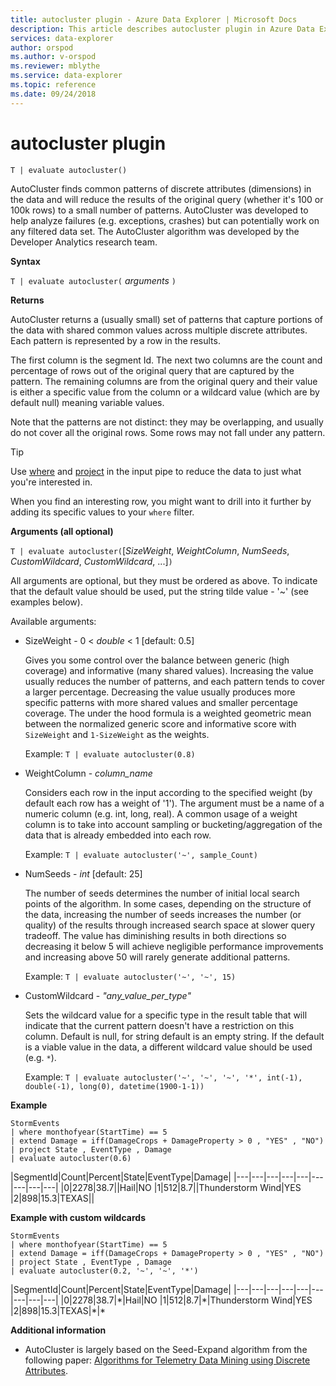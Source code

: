 ```yaml
---
title: autocluster plugin - Azure Data Explorer | Microsoft Docs
description: This article describes autocluster plugin in Azure Data Explorer.
services: data-explorer
author: orspod
ms.author: v-orspod
ms.reviewer: mblythe
ms.service: data-explorer
ms.topic: reference
ms.date: 09/24/2018
---
```

# autocluster plugin

```kusto
T | evaluate autocluster()
```

AutoCluster finds common patterns of discrete attributes (dimensions) in the data and will reduce the results of the original query (whether it's 100 or 100k rows) to a small number of patterns. AutoCluster was developed to help analyze failures (e.g. exceptions, crashes) but can potentially work on any filtered data set. The AutoCluster algorithm was developed by the Developer Analytics research team. 

**Syntax**

`T | evaluate autocluster(` *arguments* `)`

**Returns**

AutoCluster returns a (usually small) set of patterns that capture portions of the data with shared common values across multiple discrete attributes. Each pattern is represented by a row in the results. 

The first column is the segment Id. The next two columns are the count and percentage of rows out of the original query that are captured by the pattern. The remaining columns are from the original query and their value is either a specific value from the column or a wildcard value (which are by default null) meaning variable values. 

Note that the patterns are not distinct: they may be overlapping, and usually do not cover all the original rows. Some rows may not fall under any pattern.

> [!TIP]
> Use [where](./whereoperator.md) and [project](./projectoperator.md) in the input pipe to reduce the data to just what you're interested in.
>
> When you find an interesting row, you might want to drill into it further by adding its specific values to your `where` filter.

**Arguments (all optional)**

`T | evaluate autocluster(`[*SizeWeight*, *WeightColumn*, *NumSeeds*, *CustomWildcard*, *CustomWildcard*, ...]`)`

All arguments are optional, but they must be ordered as above. To indicate that the default value should be used, put the string tilde value - '~' (see examples below).

Available arguments:

* SizeWeight - 0 < *double* < 1 [default: 0.5]

    Gives you some control over the balance between generic (high coverage) and informative (many shared values). Increasing the value usually reduces the number of patterns, and each pattern tends to cover a larger percentage. Decreasing the value usually produces more specific patterns with more shared values and smaller percentage coverage. The under the hood formula is a weighted geometric mean between the normalized generic score and informative score with `SizeWeight` and `1-SizeWeight` as the weights. 

    Example: `T | evaluate autocluster(0.8)`

* WeightColumn - *column_name*

    Considers each row in the input according to the specified weight (by default each row has a weight of '1'). The argument must be a name of a numeric column (e.g. int, long, real). A common usage of a weight column is to take into account sampling or bucketing/aggregation of the data that is already embedded into each row.
    
    Example: `T | evaluate autocluster('~', sample_Count)` 

* NumSeeds - *int* [default: 25] 

    The number of seeds determines the number of initial local search points of the algorithm. In some cases, depending on the structure of the data, increasing the number of seeds increases the number (or quality) of the results through increased search space at slower query tradeoff. The value has diminishing results in both directions so decreasing it below 5 will achieve negligible performance improvements and increasing above 50 will rarely generate additional patterns.

    Example:  `T | evaluate autocluster('~', '~', 15)`

* CustomWildcard - *"any_value_per_type"*

    Sets the wildcard value for a specific type in the result table that will indicate that the current pattern doesn't have a restriction on this column.
    Default is null, for string default is an empty string. If the default is a viable value in the data, a different wildcard value should be used (e.g. `*`).

    Example: `T | evaluate autocluster('~', '~', '~', '*', int(-1), double(-1), long(0), datetime(1900-1-1))`

**Example**

```kusto
StormEvents 
| where monthofyear(StartTime) == 5
| extend Damage = iff(DamageCrops + DamageProperty > 0 , "YES" , "NO")
| project State , EventType , Damage
| evaluate autocluster(0.6)
```
|SegmentId|Count|Percent|State|EventType|Damage|
|---|---|---|---|---|---|---|---|---|
|0|2278|38.7||Hail|NO
|1|512|8.7||Thunderstorm Wind|YES
|2|898|15.3|TEXAS||

**Example with custom wildcards**
```kusto
StormEvents 
| where monthofyear(StartTime) == 5
| extend Damage = iff(DamageCrops + DamageProperty > 0 , "YES" , "NO")
| project State , EventType , Damage 
| evaluate autocluster(0.2, '~', '~', '*')
```
|SegmentId|Count|Percent|State|EventType|Damage|
|---|---|---|---|---|---|---|---|---|
|0|2278|38.7|\*|Hail|NO
|1|512|8.7|\*|Thunderstorm Wind|YES
|2|898|15.3|TEXAS|\*|\*

**Additional information**

* AutoCluster is largely based on the Seed-Expand algorithm from the following paper: [Algorithms for Telemetry Data Mining using Discrete Attributes](https://www.scitepress.org/DigitalLibrary/PublicationsDetail.aspx?ID=d5kcrO+cpEU=&t=1). 

